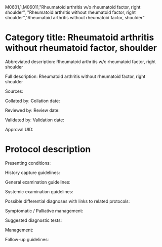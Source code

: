 M0601,1,M06011,"Rheumatoid arthritis w/o rheumatoid factor, right shoulder", "Rheumatoid arthritis without rheumatoid factor, right shoulder","Rheumatoid arthritis without rheumatoid factor, shoulder"
# Category title: Rheumatoid arthritis without rheumatoid factor, shoulder

Abbreviated description: Rheumatoid arthritis w/o rheumatoid factor, right shoulder

Full description: Rheumatoid arthritis without rheumatoid factor, right shoulder

Sources:

Collated by:
Collation date:

Reviewed by:
Review date:

Validated by:
Validation date:

Approval UID:

# Protocol description

Presenting conditions:

History capture guidelines:

General examination guidelines:

Systemic examination guidelines:

Possible differential diagnoses with links to related protocols:

Symptomatic / Palliative management:

Suggested diagnostic tests:

Management:

Follow-up guidelines:

